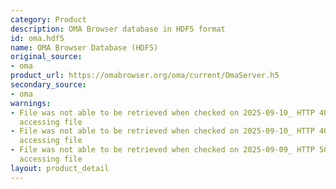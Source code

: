 ```yaml
---
category: Product
description: OMA Browser database in HDF5 format
id: oma.hdf5
name: OMA Browser Database (HDF5)
original_source:
- oma
product_url: https://omabrowser.org/oma/current/OmaServer.h5
secondary_source:
- oma
warnings:
- File was not able to be retrieved when checked on 2025-09-10_ HTTP 404 error when
  accessing file
- File was not able to be retrieved when checked on 2025-09-10_ HTTP 404 error when
  accessing file
- File was not able to be retrieved when checked on 2025-09-09_ HTTP 502 error when
  accessing file
layout: product_detail
---
```

